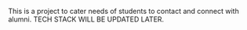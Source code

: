 This is a project to cater needs of students to contact and connect with alumni.
TECH STACK WILL BE UPDATED LATER.
